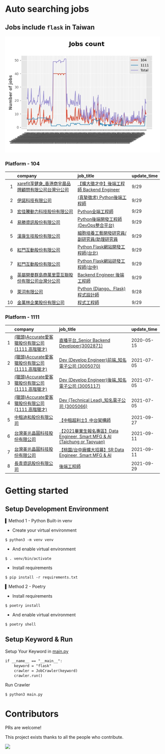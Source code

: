 # Auto searching jobs

## Jobs include `flask` in Taiwan 

 ![image](./doc/plot_img.jpg)


### Platform - 104


|    | company                                                                                            | job_title                                                                                   | update_time   |
|---:|:---------------------------------------------------------------------------------------------------|:--------------------------------------------------------------------------------------------|:--------------|
|  1 | [xarefit享健身_香港商宇晨品牌顧問有限公司台灣分公司](https://www.104.com.tw/company/1a2x6blkn9?jobsource=jolist_d_date) | [【擴大徵才中】後端工程師 Backend Engineer](https://www.104.com.tw/job/791ud?jobsource=jolist_d_date)   | 9/29          |
|  2 | [伊諾科技有限公司](https://www.104.com.tw/company/1a2x6bkxph?jobsource=jolist_d_date)                      | [(真摯徵求) Python後端工程師](https://www.104.com.tw/job/70asp?jobsource=jolist_d_date)              | 9/29          |
|  3 | [宏佳騰動力科技股份有限公司](https://www.104.com.tw/company/111bwt14?jobsource=jolist_d_date)                   | [Python全端工程師](https://www.104.com.tw/job/6s9aa?jobsource=jolist_d_date)                     | 9/29          |
|  4 | [易勝資訊股份有限公司](https://www.104.com.tw/company/1a2x6bj8og?jobsource=jolist_d_date)                    | [Python後端開發工程師(DevOps整合平台)](https://www.104.com.tw/job/7asvo?jobsource=jolist_d_date)       | 9/29          |
|  5 | [漢康生技股份有限公司](https://www.104.com.tw/company/1a2x6blf97?jobsource=jolist_d_date)                    | [細胞培養工藝開發研究員/副研究員/助理研究員](https://www.104.com.tw/job/7cccb?jobsource=jolist_d_date)          | 9/29          |
|  6 | [紅門互動股份有限公司](https://www.104.com.tw/company/oh4m67k?jobsource=jolist_c_relevance)                  | [Python Flask網站開發工程師(台北)](https://www.104.com.tw/job/6xtfl?jobsource=jolist_c_relevance)    | 9/29          |
|  7 | [紅門互動股份有限公司](https://www.104.com.tw/company/oh4m67k?jobsource=jolist_c_relevance)                  | [Python Flask網站研發工程師(台中)](https://www.104.com.tw/job/6kf9h?jobsource=jolist_c_relevance)    | 9/29          |
|  8 | [英屬開曼群島商萬里雲互聯股份有限公司台灣分公司](https://www.104.com.tw/company/1a2x6bk5cu?jobsource=jolist_d_date)       | [Backend Engineer 後端工程師](https://www.104.com.tw/job/6xipk?jobsource=jolist_d_date)          | 9/29          |
|  9 | [萊泀有限公司](https://www.104.com.tw/company/1a2x6blg3t?jobsource=jolist_c_relevance)                   | [Python (Django、Flask)程式設計師](https://www.104.com.tw/job/7cs5e?jobsource=jolist_c_relevance) | 9/28          |
| 10 | [金萬林企業股份有限公司](https://www.104.com.tw/company/ckatcjs?jobsource=jolist_d_date)                      | [程式工程師](https://www.104.com.tw/job/6y5tk?jobsource=jolist_d_date)                           | 9/29          |

### Platform - 1111


|    | company                                                                    | job_title                                                                                                 | update_time   |
|---:|:---------------------------------------------------------------------------|:----------------------------------------------------------------------------------------------------------|:--------------|
|  1 | [(獵頭)Accurate愛客獵股份有限公司(1111 高階獵才)](https://www.1111.com.tw/corp/69647966/) | [直播平台_Senior Backend Developer(3002871)](https://www.1111.com.tw/job/85960420/)                           | 2020-05-15    |
|  2 | [(獵頭)Accurate愛客獵股份有限公司(1111 高階獵才)](https://www.1111.com.tw/corp/69647966/) | [Dev (Develop Engineer)前端_知名電子公司 (3005070)](https://www.1111.com.tw/job/97460023/)                        | 2021-07-05    |
|  3 | [(獵頭)Accurate愛客獵股份有限公司(1111 高階獵才)](https://www.1111.com.tw/corp/69647966/) | [Dev (Develop Engineer)後端_知名電子公司 (3005117)](https://www.1111.com.tw/job/97460074/)                        | 2021-07-05    |
|  4 | [(獵頭)Accurate愛客獵股份有限公司(1111 高階獵才)](https://www.1111.com.tw/corp/69647966/) | [Dev (Technical Lead)_知名電子公司 (3005066)](https://www.1111.com.tw/job/97459998/)                            | 2021-07-05    |
|  5 | [中租迪和股份有限公司](https://www.1111.com.tw/corp/2850037/)                        | [【中租超利士】中台架構師](https://www.1111.com.tw/job/97507405/)                                                     | 2021-09-27    |
|  6 | [台灣美光晶圓科技股份有限公司](https://www.1111.com.tw/corp/9622349/)                    | [【2021畢業生報名專區】Data Engineer, Smart MFG & AI (Taichung or Taoyuan)](https://www.1111.com.tw/job/97430572/) | 2021-09-11    |
|  7 | [台灣美光晶圓科技股份有限公司](https://www.1111.com.tw/corp/9622349/)                    | [【桃園/台中廠擴大招募】SR Data Engineer, Smart MFG & AI](https://www.1111.com.tw/job/97430508/)                     | 2021-09-11    |
|  8 | [長青資訊股份有限公司](https://www.1111.com.tw/corp/71694811/)                       | [後端工程師](https://www.1111.com.tw/job/85012186/)                                                            | 2021-09-29    |



# Getting started
## Setup Development Environment
▍Method 1 - Python Built-in venv

- Create your virtual environment
```
$ python3 -m venv venv
```
- And enable virtual environment
```
$ . venv/bin/activate
```
- Install requirements
```
$ pip install -r requirements.txt 
```

▍Method 2 - Poetry
- Install requirements
```
$ poetry install
```
- And enable virtual environment
```
$ poetry shell
```

## Setup Keyword & Run

Setup Your Keyword in [main.py](./main.py#L88)
```
if __name__ == "__main__":
    keyword = "flask"
    crawler = JobCrawler(keyword)
    crawler.run()
```

Run Crawler
```
$ python3 main.py
```

# Contributors
PRs are welcome!

This project exists thanks to all the people who contribute.

<a href="https://github.com/hsuanchi/auto-search-flask-job/graphs/contributors">
  <img src="https://contrib.rocks/image?repo=hsuanchi/auto-search-flask-job"/>
</a>
